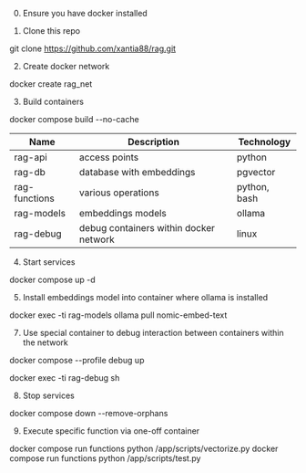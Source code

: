 0. Ensure you have docker installed

1. Clone this repo

git clone https://github.com/xantia88/rag.git

2. Create docker network

docker create rag_net

3. Build containers

docker compose build --no-cache

|Name|Description|Technology|
|-|-|-|
|rag-api|access points|python|
|rag-db|database with embeddings|pgvector|
|rag-functions|various operations|python, bash|
|rag-models|embeddings models|ollama|
|rag-debug|debug containers within docker network|linux|

4. Start services

docker compose up -d

5. Install embeddings model into container where ollama is installed

docker exec -ti rag-models ollama pull nomic-embed-text

7. Use special container to debug interaction between containers within the network

docker compose --profile debug up

docker exec -ti rag-debug sh

8. Stop services

docker compose down --remove-orphans

9. Execute specific function via one-off container

docker compose run functions python /app/scripts/vectorize.py
docker compose run functions python /app/scripts/test.py



